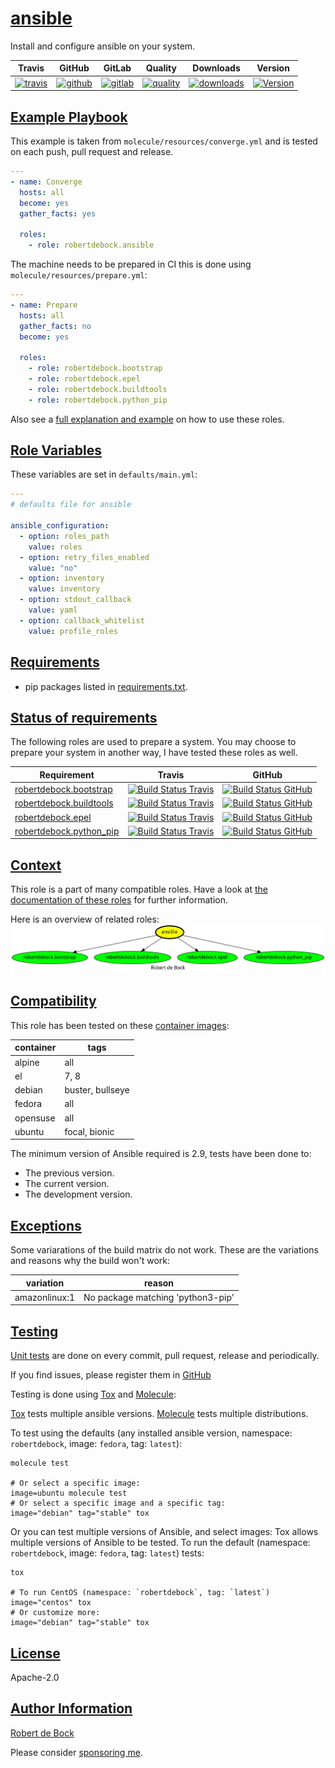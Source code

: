# [ansible](#ansible)

Install and configure ansible on your system.

|Travis|GitHub|GitLab|Quality|Downloads|Version|
|------|------|------|-------|---------|-------|
|[![travis](https://travis-ci.com/robertdebock/ansible-role-ansible.svg?branch=master)](https://travis-ci.com/robertdebock/ansible-role-ansible)|[![github](https://github.com/robertdebock/ansible-role-ansible/workflows/Ansible%20Molecule/badge.svg)](https://github.com/robertdebock/ansible-role-ansible/actions)|[![gitlab](https://gitlab.com/robertdebock/ansible-role-ansible/badges/master/pipeline.svg)](https://gitlab.com/robertdebock/ansible-role-ansible)|[![quality](https://img.shields.io/ansible/quality/35944)](https://galaxy.ansible.com/robertdebock/ansible)|[![downloads](https://img.shields.io/ansible/role/d/35944)](https://galaxy.ansible.com/robertdebock/ansible)|[![Version](https://img.shields.io/github/release/robertdebock/ansible-role-ansible.svg)](https://github.com/robertdebock/ansible-role-ansible/releases/)|

## [Example Playbook](#example-playbook)

This example is taken from `molecule/resources/converge.yml` and is tested on each push, pull request and release.
```yaml
---
- name: Converge
  hosts: all
  become: yes
  gather_facts: yes

  roles:
    - role: robertdebock.ansible
```

The machine needs to be prepared in CI this is done using `molecule/resources/prepare.yml`:
```yaml
---
- name: Prepare
  hosts: all
  gather_facts: no
  become: yes

  roles:
    - role: robertdebock.bootstrap
    - role: robertdebock.epel
    - role: robertdebock.buildtools
    - role: robertdebock.python_pip
```

Also see a [full explanation and example](https://robertdebock.nl/how-to-use-these-roles.html) on how to use these roles.

## [Role Variables](#role-variables)

These variables are set in `defaults/main.yml`:
```yaml
---
# defaults file for ansible

ansible_configuration:
  - option: roles_path
    value: roles
  - option: retry_files_enabled
    value: "no"
  - option: inventory
    value: inventory
  - option: stdout_callback
    value: yaml
  - option: callback_whitelist
    value: profile_roles
```

## [Requirements](#requirements)

- pip packages listed in [requirements.txt](https://github.com/robertdebock/ansible-role-ansible/blob/master/requirements.txt).

## [Status of requirements](#status-of-requirements)

The following roles are used to prepare a system. You may choose to prepare your system in another way, I have tested these roles as well.

| Requirement | Travis | GitHub |
|-------------|--------|--------|
| [robertdebock.bootstrap](https://galaxy.ansible.com/robertdebock/bootstrap) | [![Build Status Travis](https://travis-ci.com/robertdebock/ansible-role-bootstrap.svg?branch=master)](https://travis-ci.com/robertdebock/ansible-role-bootstrap) | [![Build Status GitHub](https://github.com/robertdebock/ansible-role-bootstrap/workflows/Ansible%20Molecule/badge.svg)](https://github.com/robertdebock/ansible-role-bootstrap/actions) |
| [robertdebock.buildtools](https://galaxy.ansible.com/robertdebock/buildtools) | [![Build Status Travis](https://travis-ci.com/robertdebock/ansible-role-buildtools.svg?branch=master)](https://travis-ci.com/robertdebock/ansible-role-buildtools) | [![Build Status GitHub](https://github.com/robertdebock/ansible-role-buildtools/workflows/Ansible%20Molecule/badge.svg)](https://github.com/robertdebock/ansible-role-buildtools/actions) |
| [robertdebock.epel](https://galaxy.ansible.com/robertdebock/epel) | [![Build Status Travis](https://travis-ci.com/robertdebock/ansible-role-epel.svg?branch=master)](https://travis-ci.com/robertdebock/ansible-role-epel) | [![Build Status GitHub](https://github.com/robertdebock/ansible-role-epel/workflows/Ansible%20Molecule/badge.svg)](https://github.com/robertdebock/ansible-role-epel/actions) |
| [robertdebock.python_pip](https://galaxy.ansible.com/robertdebock/python_pip) | [![Build Status Travis](https://travis-ci.com/robertdebock/ansible-role-python_pip.svg?branch=master)](https://travis-ci.com/robertdebock/ansible-role-python_pip) | [![Build Status GitHub](https://github.com/robertdebock/ansible-role-python_pip/workflows/Ansible%20Molecule/badge.svg)](https://github.com/robertdebock/ansible-role-python_pip/actions) |

## [Context](#context)

This role is a part of many compatible roles. Have a look at [the documentation of these roles](https://robertdebock.nl/) for further information.

Here is an overview of related roles:
![dependencies](https://raw.githubusercontent.com/robertdebock/ansible-role-ansible/png/requirements.png "Dependencies")

## [Compatibility](#compatibility)

This role has been tested on these [container images](https://hub.docker.com/u/robertdebock):

|container|tags|
|---------|----|
|alpine|all|
|el|7, 8|
|debian|buster, bullseye|
|fedora|all|
|opensuse|all|
|ubuntu|focal, bionic|

The minimum version of Ansible required is 2.9, tests have been done to:

- The previous version.
- The current version.
- The development version.

## [Exceptions](#exceptions)

Some variarations of the build matrix do not work. These are the variations and reasons why the build won't work:

| variation                 | reason                 |
|---------------------------|------------------------|
| amazonlinux:1 | No package matching 'python3-pip' |


## [Testing](#testing)

[Unit tests](https://travis-ci.com/robertdebock/ansible-role-ansible) are done on every commit, pull request, release and periodically.

If you find issues, please register them in [GitHub](https://github.com/robertdebock/ansible-role-ansible/issues)

Testing is done using [Tox](https://tox.readthedocs.io/en/latest/) and [Molecule](https://github.com/ansible/molecule):

[Tox](https://tox.readthedocs.io/en/latest/) tests multiple ansible versions.
[Molecule](https://github.com/ansible/molecule) tests multiple distributions.

To test using the defaults (any installed ansible version, namespace: `robertdebock`, image: `fedora`, tag: `latest`):

```
molecule test

# Or select a specific image:
image=ubuntu molecule test
# Or select a specific image and a specific tag:
image="debian" tag="stable" tox
```

Or you can test multiple versions of Ansible, and select images:
Tox allows multiple versions of Ansible to be tested. To run the default (namespace: `robertdebock`, image: `fedora`, tag: `latest`) tests:

```
tox

# To run CentOS (namespace: `robertdebock`, tag: `latest`)
image="centos" tox
# Or customize more:
image="debian" tag="stable" tox
```

## [License](#license)

Apache-2.0


## [Author Information](#author-information)

[Robert de Bock](https://robertdebock.nl/)

Please consider [sponsoring me](https://github.com/sponsors/robertdebock).
